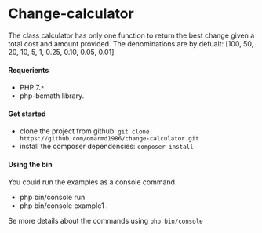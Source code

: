 # Change-calculator

The class calculator has only one function to return the best change given a total cost
and amount provided.
The denominations are by defualt: [100, 50, 20, 10, 5, 1, 0.25, 0.10, 0.05, 0.01]

#### Requerients ####
* PHP 7.`*`
* php-bcmath library.

#### Get started ####
* clone the project from github: ```git clone https://github.com/omarmd1986/change-calculator.git```
* install the composer dependencies: ```composer install```

#### Using the bin ####
You could run the examples as a console command.
* php bin/console run <totalCost> <amountProvided>
* php bin/console example1 <totalCost> <amountProvided>.

Se more details about the commands using
```php bin/console```
